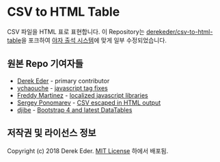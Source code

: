 # CSV to HTML Table

CSV 파일을 HTML 표로 표현합니다. 이 Repository는 [derekeder/csv-to-html-table](https://github.com/derekeder/csv-to-html-table/)을 포크하여 [야자 출석 시스템](https://github.com/data3rr0r/night_study_tag)에 맞게 일부 수정되었습니다.


## 원본 Repo 기여자들 

* [Derek Eder](http://derekeder.com) - primary contributor
* [ychaouche](https://github.com/ychaouche) - [javascript tag fixes](https://github.com/derekeder/csv-to-html-table/pull/30)
* [Freddy Martinez](https://github.com/b-meson) - [localized javascript libraries](https://github.com/derekeder/csv-to-html-table/pull/17)
* [Sergey Ponomarev](https://github.com/stokito) - [CSV escaped in HTML output](https://github.com/derekeder/csv-to-html-table/pull/60)
* [djibe](https://github.com/djibe) - [Bootstrap 4 and latest DataTables](https://github.com/djibe/csv-to-html-table)


## 저작권 및 라이선스 정보

Copyright (c) 2018 Derek Eder. [MIT License](https://github.com/derekeder/csv-to-html-table/blob/master/LICENSE) 하에서 배포됨.
